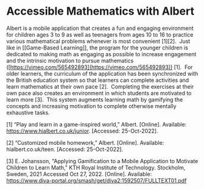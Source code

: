 # Accessible Mathematics with Albert

Albert is a mobile application that creates a fun and engaging environment for children ages 3 to 9 as well as teenagers from ages 10 to 16 to practice various mathematical problems whenever is most convenient [1][2].  Just like in [[Game-Based Learning]], the program for the younger children is dedicated to making math as engaging as possible to increase engagement and the intrinsic motivation to pursue mathematics ([https://vimeo.com/565492893](https://vimeo.com/565492893)) [1].  For older learners, the curriculum of the application has been synchronized with the British education system so that learners can complete activities and learn mathematics at their own pace [2].  Completing the exercises at their own pace also creates an environment in which students are motivated to learn more [3].  This system augments learning math by gamifying the concepts and increasing motivation to complete otherwise mentally exhaustive tasks.

[1] “Play and learn in a game-inspired world,” Albert. [Online]. Available: https://www.hialbert.co.uk/junior. [Accessed: 25-Oct-2022].

[2] “Customized mobile homework,” Albert. [Online]. Available: hialbert.co.uk/teen. [Accessed: 25-Oct-2022].

[3] E. Johansson, "Applying Gamification to a Mobile Application to Motivate Children to Learn Math," KTH Royal Institute of Technology. Stockholm, Sweden, 2021 Accessed Oct 27, 2022. [Online]. Available: https://www.diva-portal.org/smash/get/diva2:1592507/FULLTEXT01.pdf